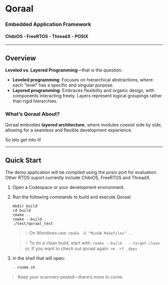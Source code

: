 # Qoraal
### Embedded Application Framework
#### ChibiOS - FreeRTOS - ThreadX - POSIX

---

## Overview

**Leveled vs. Layered Programming**—that is the question.

- **Leveled programming**: Focuses on hierarchical abstractions, where each "level" has a specific and singular purpose.
- **Layered programming**: Embraces flexibility and organic design, with components interacting freely. Layers represent logical groupings rather than rigid hierarchies.

### What’s Qoraal About?

Qoraal embodies **layered architecture**, where modules coexist side by side, allowing for a seamless and flexible development experience.

So lets get into it!



---

## Quick Start

The demo application will be compiled using the posix port for evaluation.
Other RTOS suport currently include ChibiOS, FreeRTOS and ThreadX.
1. Open a Codespace or your development environment.
2. Run the following commands to build and execute Qoraal:
   ```
   mkdir build
   cd build
   cmake ..
   cmake --build .
   ./test/qoraal_test
   ```
   > :bulb: On Wondows use: ```cmake -G "MinGW Makefiles" ..```
   
   > :bulb: To do a clean build, start with: ```cmake --build . --target clean``` or, if you want to check out qoraal again: ```rm -rf _deps```

3. in the shell that will open:
   ```bash
   . runme.sh

> Keep your scanners peeled—there’s more to come.
